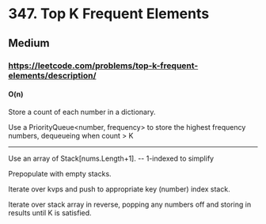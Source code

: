 # 347. Top K Frequent Elements
## Medium
### https://leetcode.com/problems/top-k-frequent-elements/description/
#### O(n)


Store a count of each number in a dictionary.  

Use a PriorityQueue<number, frequency> to store the highest frequency numbers, dequeueing when count > K  


--------  

Use an array of Stack<int>[nums.Length+1]. -- 1-indexed to simplify   

Prepopulate with empty stacks.  

Iterate over kvps and push to appropriate key (number) index stack.  

Iterate over stack array in reverse, popping any numbers off and storing in results until K is satisfied.  





